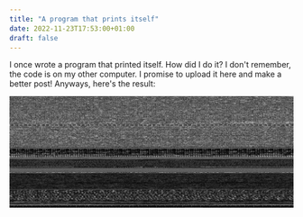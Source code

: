 ```yaml
---
title: "A program that prints itself"
date: 2022-11-23T17:53:00+01:00
draft: false
---
```


I once wrote a program that printed itself. How did I do it? I don't remember,
the code is on my other computer. I promise to upload it here and make a better
post! Anyways, here's the result:

![self-printed image](/img/self-printing-program.png)
